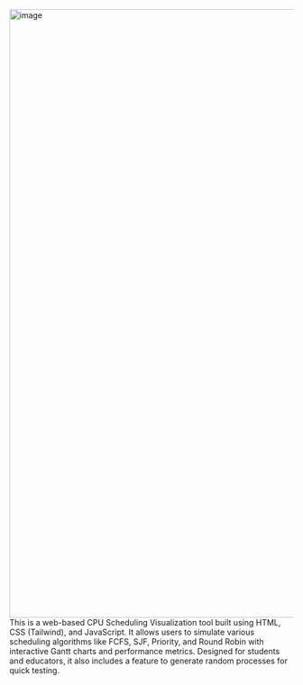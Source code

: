 <img width="1920" height="1080" alt="image" src="https://github.com/user-attachments/assets/a47a2d66-f8aa-4b5d-bdbe-c79edc8ac306" />
This is a web-based CPU Scheduling Visualization tool built using HTML, CSS (Tailwind), and JavaScript. It allows users to simulate various scheduling algorithms like FCFS, SJF, Priority, and Round Robin with interactive Gantt charts and performance metrics. Designed for students and educators, it also includes a feature to generate random processes for quick testing.
